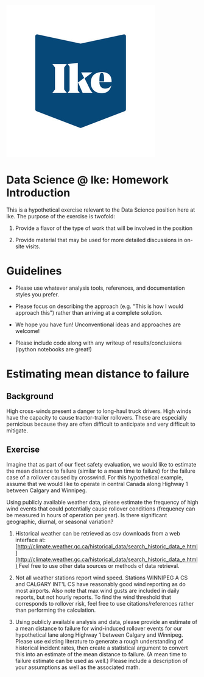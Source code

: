 ![Ike](logo.png)

# Data Science @ Ike: Homework Introduction 

This is a hypothetical exercise relevant to the Data Science position
here at Ike. The purpose of the exercise is twofold:

1.  Provide a flavor of the type of work that will be involved in the
    position

2. Provide material that may be used for more detailed discussions in
    on-site visits.

# Guidelines

-   Please use whatever analysis tools, references, and documentation
    styles you prefer.

-   Please focus on describing the approach (e.g. "This is how I would
    approach this") rather than arriving at a complete solution.

-   We hope you have fun! Unconventional ideas and approaches are
    welcome!

-   Please include code along with any writeup of results/conclusions
    (ipython notebooks are great!)

# Estimating mean distance to failure 

## Background
High cross-winds present a danger to long-haul truck
drivers. High winds have the capacity to cause tractor-trailer
rollovers. These are especially pernicious because they are often
difficult to anticipate and very difficult to mitigate.

## Exercise 
Imagine that as part of our fleet safety evaluation, we would
like to estimate the mean distance to failure (similar to a mean time to
failure) for the failure case of a rollover caused by crosswind. For
this hypothetical example, assume that we would like to operate in
central Canada along Highway 1 between Calgary and Winnipeg.

Using publicly available weather data, please estimate the frequency
    of high wind events that could potentially cause rollover conditions
    (frequency can be measured in hours of operation per year). Is there
    significant geographic, diurnal, or seasonal variation?

1. Historical weather can be retrieved as csv downloads from a web interface at:
[http://climate.weather.gc.ca/historical_data/search_historic_data_e.html](http://climate.weather.gc.ca/historical_data/search_historic_data_e.html)
Feel free to use other data sources or methods of data retrieval. 

2. Not all weather stations report wind speed. Stations WINNIPEG A CS and
    CALGARY INT'L CS have reasonably good wind reporting as do most
    airports. Also note that max wind gusts are included in daily reports,
    but not hourly reports. To find the wind threshold that corresponds to
    rollover risk, feel free to use citations/references rather than
    performing the calculation.

3.  Using publicly available analysis and data, please provide an
    estimate of a mean distance to failure for wind-induced rollover
    events for our hypothetical lane along Highway 1 between Calgary and
    Winnipeg. Please use existing literature to generate a rough
    understanding of historical incident rates, then create a
    statistical argument to convert this into an estimate of the mean
    distance to failure. (A mean time to failure estimate can be used as
    well.) Please include a description of your assumptions as well as
    the associated math.
